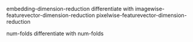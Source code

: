 embedding-dimension-reduction
differentiate with
    imagewise-featurevector-dimension-reduction
    pixelwise-featurevector-dimension-reduction


num-folds
differentiate with
    num-folds